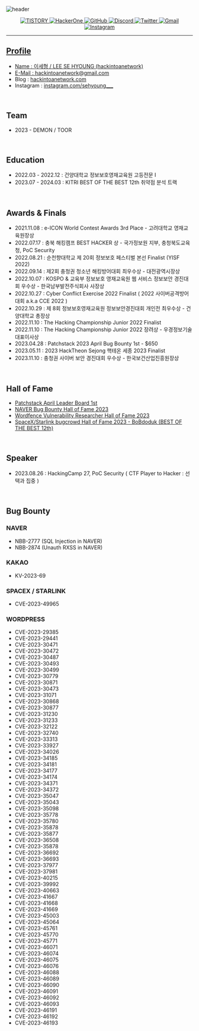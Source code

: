 ![header](https://capsule-render.vercel.app/api?type=soft&color=black&height=200&section=header&text=hackintoanetwork&fontColor=FFFFFF&fontSize=70&animation=fadeIn)<p align="center"><a href="https://hackintoanetwork.com"><img alt="TISTORY" src ="https://img.shields.io/badge/Tistory-000000.svg?&style=for-the-badge&logo=tistory&logoColor=white&link=https://hackintoanetwork.com"/> <a href="https://hackerone.com/hackintoanetwork"><img alt="HackerOne" src ="https://img.shields.io/badge/HackerOne-000000.svg?&style=for-the-badge&logo=hackerone&logoColor=white"/> <a href="https://hackintoanetwork.github.io"><img alt="GitHub" src ="https://img.shields.io/badge/GitHub.io-181717.svg?&style=for-the-badge&logo=gitHub&logoColor=white&link=https://hackintoanetwork.github.io"/> <img alt="Discord" src ="https://img.shields.io/badge/Discord-5865F2.svg?&style=for-the-badge&logo=discord&logoColor=white"/> <img alt="Twitter" src ="https://img.shields.io/badge/Twitter-1DA1F2.svg?&style=for-the-badge&logo=twitter&logoColor=white&link=https://twitter.com/sehy0ung"/> <img alt="Gmail" src ="https://img.shields.io/badge/Gmail-EA4335.svg?&style=for-the-badge&logo=gmail&logoColor=white"/> <a href="https://instagram.com/hackintoanetwork"><img alt="Instagram" src ="https://img.shields.io/badge/Instagram-E4405F.svg?&style=for-the-badge&logo=instagram&logoColor=white"/></p>

* * *

  
## Profile

  + Name : 이세형 / LEE SE HYOUNG (hackintoanetwork)
  + E-Mail : hackintoanetwork@gmail.com
  + Blog : [hackintoanetwork.com](https://hackintoanetwork.com)
  + Instagram : [instagram.com/sehyoung___](https://instagram.com/sehyoung___)
  
<br>

## Team

  +  2023 - DEMON / TOOR

<br>
  
 ## Education
  
  + 2022.03 - 2022.12 : 건양대학교 정보보호영재교육원 고등전문 I
  + 2023.07 - 2024.03 : KITRI BEST OF THE BEST 12th 취약점 분석 트랙
  
<br>
  
## Awards & Finals

  + 2021.11.08 : e-ICON World Contest Awards 3rd Place - 고려대학교 영재교육원장상
  + 2022.07.17 : 충북 해킹캠프 BEST HACKER 상 - 국가정보원 지부, 충청북도교육청, PoC Security
  + 2022.08.21 : 순천향대학교 제 20회 정보보호 페스티벌 본선 Finalist (YISF 2022)
  + 2022.09.14 : 제2회 충청권 청소년 해킹방어대회 최우수상 - 대전광역시장상
  + 2022.10.07 : KOSPO & 교육부 정보보호 영재교육원 웹 서비스 정보보안 경진대회 우수상 - 한국남부발전주식회사 사장상
  + 2022.10.27 : Cyber Conflict Exercise 2022 Finalist ( 2022 사이버공격방어대회  a.k.a CCE 2022 )
  + 2022.10.29 : 제 8회 정보보호영재교육원 정보보안경진대회 개인전 최우수상 - 건양대학교 총장상
  + 2022.11.10 : The Hacking Championship Junior 2022 Finalist
  + 2022.11.10 : The Hacking Championship Junior 2022 장려상 - 우경정보기술 대표이사상
  + 2023.04.28 : Patchstack  2023 April Bug Bounty 1st - $650
  + 2023.05.11 : 2023 HackTheon Sejong 핵테온 세종 2023 Finalist
  + 2023.11.10 : 충청권 사이버 보안 경진대회 우수상 - 한국보건산업진흥원장상

<br> 

## Hall of Fame
  + [Patchstack April Leader Board 1st](https://patchstack.com/database/leaderboard/april-2023)
  + [NAVER Bug Bounty Hall of Fame 2023](https://bugbounty.naver.com/ko/halloffame)
  + [Wordfence Vulnerability Researcher Hall of Fame 2023](https://www.wordfence.com/threat-intel/vulnerabilities/researchers/all-time?page=2#jump)
  + [SpaceX/Starlink bugcrowd Hall of Fame 2023 - BoBdoduk (BEST OF THE BEST 12th)](https://bugcrowd.com/spacex/hall-of-fame)

<br> 

## Speaker
  + 2023.08.26 : HackingCamp 27, PoC Security ( CTF Player to Hacker : 선택과 집중 )
 
<br>  
  
## Bug Bounty

  ### NAVER
  + NBB-2777 (SQL Injection in NAVER)
  + NBB-2874 (Unauth RXSS in NAVER)

  ### KAKAO
  + KV-2023-69

  ### SPACEX / STARLINK
  + CVE-2023-49965

  ### WORDPRESS
  + CVE-2023-29385
  + CVE-2023-29441
  + CVE-2023-30471
  + CVE-2023-30472
  + CVE-2023-30487
  + CVE-2023-30493
  + CVE-2023-30499
  + CVE-2023-30779
  + CVE-2023-30871
  + CVE-2023-30473
  + CVE-2023-31071
  + CVE-2023-30868
  + CVE-2023-30877
  + CVE-2023-31230
  + CVE-2023-31233
  + CVE-2023-32122
  + CVE-2023-32740
  + CVE-2023-33313
  + CVE-2023-33927
  + CVE-2023-34026
  + CVE-2023-34185
  + CVE-2023-34181
  + CVE-2023-34177
  + CVE-2023-34174
  + CVE-2023-34371
  + CVE-2023-34372
  + CVE-2023-35047
  + CVE-2023-35043
  + CVE-2023-35098
  + CVE-2023-35778
  + CVE-2023-35780
  + CVE-2023-35878
  + CVE-2023-35877
  + CVE-2023-36508
  + CVE-2023-35878
  + CVE-2023-36692
  + CVE-2023-36693
  + CVE-2023-37977
  + CVE-2023-37981
  + CVE-2023-40215
  + CVE-2023-39992
  + CVE-2023-40663
  + CVE-2023-41667
  + CVE-2023-41668
  + CVE-2023-41669
  + CVE-2023-45003
  + CVE-2023-45064
  + CVE-2023-45761
  + CVE-2023-45770
  + CVE-2023-45771
  + CVE-2023-46071
  + CVE-2023-46074
  + CVE-2023-46075
  + CVE-2023-46076
  + CVE-2023-46088
  + CVE-2023-46089
  + CVE-2023-46090
  + CVE-2023-46091
  + CVE-2023-46092
  + CVE-2023-46093
  + CVE-2023-46191
  + CVE-2023-46192
  + CVE-2023-46193

